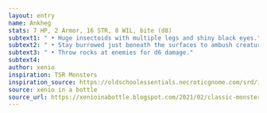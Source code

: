 ```yaml
---
layout: entry 
name: Ankheg
stats: 7 HP, 2 Armor, 16 STR, 8 WIL, bite (d8)
subtext1: " • Huge insectoids with multiple legs and shiny black eyes."
subtext2: " • Stay burrowed just beneath the surfaces to ambush creatures walking above."
subtext3: " • Throw rocks at enemies for d6 damage."
subtext4: 
author: xenio
inspiration: TSR Monsters
inspiration_source: https://oldschoolessentials.necroticgnome.com/srd/index.php/Monster_Descriptions
source: xenio in a bottle
source_url: https://xenioinabottle.blogspot.com/2021/02/classic-monsters-for-cairnito-part-1.html
---
```

